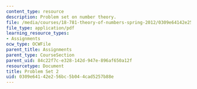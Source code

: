 ```yaml
---
content_type: resource
description: Problem set on number theory.
file: /media/courses/18-781-theory-of-numbers-spring-2012/0309e64142e256bc5b044cad5257b88e_MIT18_781S12_pset2.pdf
file_type: application/pdf
learning_resource_types:
- Assignments
ocw_type: OCWFile
parent_title: Assignments
parent_type: CourseSection
parent_uid: 84c22f7c-e328-142d-947e-896af650a12f
resourcetype: Document
title: Problem Set 2
uid: 0309e641-42e2-56bc-5b04-4cad5257b88e
---
```

